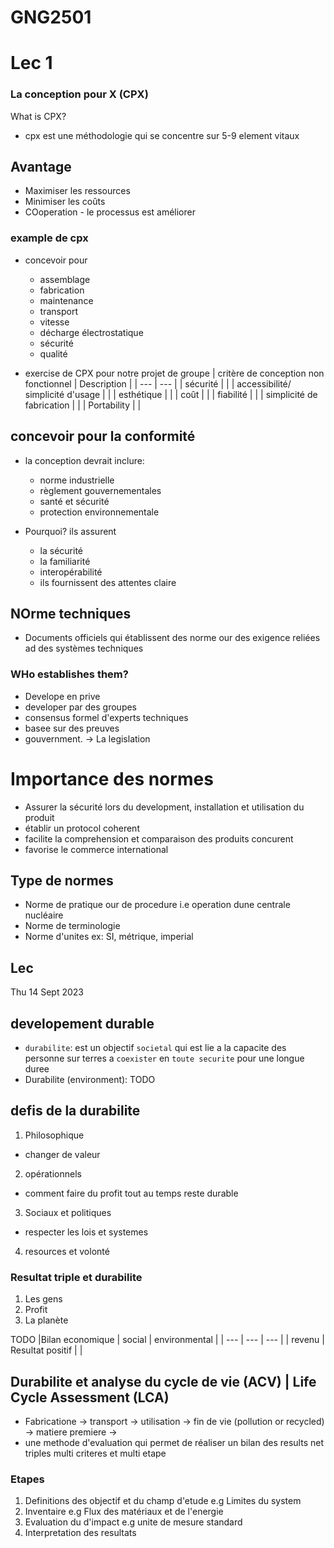 # GNG2501

# Lec 1

### La conception pour X (CPX)

What is CPX?

- cpx est une méthodologie qui se concentre sur 5-9 element vitaux

## Avantage

- Maximiser les ressources
- Minimiser les coûts
- COoperation - le processus est améliorer

### example de cpx

- concevoir pour

  - assemblage
  - fabrication
  - maintenance
  - transport
  - vitesse
  - décharge électrostatique
  - sécurité
  - qualité

- exercise de CPX pour notre projet de groupe
  | critère de conception non fonctionnel | Description |
  | --- | --- |
  | sécurité | |
  | accessibilité/ simplicité d'usage | |
  | esthétique | |
  | coût | |
  | fiabilité | |
  | simplicité de fabrication | |
  | Portability | |

## concevoir pour la conformité

- la conception devrait inclure:

  - norme industrielle
  - règlement gouvernementales
  - santé et sécurité
  - protection environnementale

- Pourquoi? ils assurent
  - la sécurité
  - la familiarité
  - interopérabilité
  - ils fournissent des attentes claire

## NOrme techniques

- Documents officiels qui établissent des norme our des exigence reliées ad des systèmes techniques

### WHo establishes them?

- Develope en prive
- developer par des groupes
- consensus formel d'experts techniques
- basee sur des preuves
- gouvernment. -> La legislation

# Importance des normes

- Assurer la sécurité lors du development, installation et utilisation du produit
- établir un protocol coherent
- facilite la comprehension et comparaison des produits concurent
- favorise le commerce international

## Type de normes

- Norme de pratique our de procedure i.e operation dune centrale nucléaire
- Norme de terminologie
- Norme d'unites ex: SI, métrique, imperial

## Lec

Thu 14 Sept 2023

## developement durable

- `durabilite`: est un objectif `societal` qui est lie a la capacite des personne sur terres a `coexister` en `toute securite` pour une longue duree
- Durabilite (environment): TODO

## defis de la durabilite

1. Philosophique

- changer de valeur

2. opérationnels

- comment faire du profit tout au temps reste durable

3. Sociaux et politiques

- respecter les lois et systemes

4. resources et volonté

### Resultat triple et durabilite

1. Les gens
2. Profit
3. La planète

TODO
|Bilan economique | social | environmental |
| --- | --- | --- |
| revenu | Resultat positif | |

## Durabilite et analyse du cycle de vie (ACV) | Life Cycle Assessment (LCA)

- Fabricatione -> transport -> utilisation -> fin de vie (pollution or recycled) -> matiere premiere ->
- une methode d'evaluation qui permet de réaliser un bilan des results net triples multi criteres et multi etape

### Etapes

1. Definitions des objectif et du champ d'etude e.g Limites du system
2. Inventaire e.g Flux des matériaux et de l'energie
3. Evaluation du d'impact e.g unite de mesure standard
4. Interpretation des resultats
